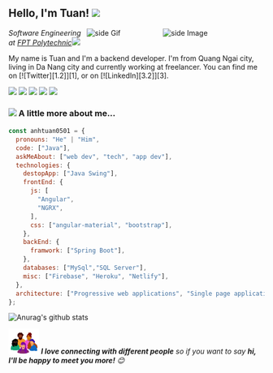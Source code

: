 <h2>Hello, I'm Tuan! <img height="40" src="https://raw.githubusercontent.com/innng/innng/master/assets/kyubey.gif"/></h2>

<img src="https://github.com/sciencepal/sciencepal/blob/master/assets/life_balance.gif" alt="side Image" align="right" width="200" height="auto" />
<a href="https://ko-fi.com/sciencepal"> <img src="https://media3.giphy.com/media/ZEB6yFbLnhyQf7g3hn/giphy.gif" alt="side Gif" align="right" width="150" height="auto"/> </a>

<p><em>Software Engineering at <a href="https://caodang.fpt.edu.vn/">FPT Polytechnic</a><img src="https://media.giphy.com/media/fYSnHlufseco8Fh93Z/giphy.gif" width="30">
</em></p>
My name is Tuan and I'm a backend developer. I'm from Quang Ngai city, living in Da Nang city and currently working at freelancer. You can find me on [![Twitter][1.2]][1],  or on [![LinkedIn][3.2]][3].

[![](https://img.shields.io/badge/-linkedin-0073B1?style=flat-square)](https://www.linkedin.com/in/tuandev0051/)
[![](https://img.shields.io/badge/-twitter-1C9CEA?style=flat-square)](https://twitter.com/)
[![](https://img.shields.io/badge/-meetup-EE3E5D?style=flat-square)](https://www.meetup.com/)
[![](https://img.shields.io/badge/-resume-332B40?style=flat-square)](https://resume.io/)
[![](https://img.shields.io/badge/-badges-2D4E00?style=flat-square)](https://www.youracclaim.com/)

### <img src="https://media.giphy.com/media/mGcNjsfWAjY5AEZNw6/giphy.gif" width="50"> A little more about me...

```javascript
const anhtuan0501 = {
  pronouns: "He" | "Him",
  code: ["Java"],
  askMeAbout: ["web dev", "tech", "app dev"],
  technologies: {
    destopApp: ["Java Swing"],
    frontEnd: {
      js: [
        "Angular",
        "NGRX",
      ],
      css: ["angular-material", "bootstrap"],
    },
    backEnd: {
      framwork: ["Spring Boot"],
    },
    databases: ["MySql","SQL Server"],
    misc: ["Firebase", "Heroku", "Netlify"],
  },
  architecture: ["Progressive web applications", "Single page applications"],
};
```

<!-- GitHub Readme Stats -->

![Anurag's github stats](https://github-readme-stats.vercel.app/api?username=ikismail&count_private=true&show_icons=true&hide=contribs)

<img src="https://raw.githubusercontent.com/ikismail/ikismail/master/connections.gif" width="60"> <em><b>I love connecting with different people</b> so if you want to say <b>hi, I'll be happy to meet you more!</b> 😊</em>

## <!-- // GitHub Readme Stats -->

<!-- Code Time

### 🐲 Your weekly language rankings

         SQL Server/MySQL : ▮▮▮▮▮▮ 26.7%
                     Html : ▮▮▮▮▮ 20.0%
               Spring boot: ▮▮▮▮▮ 20.0%
                      css : ▮▮ 6.7%
                     json : ▮▮ 6.7%

End Code Time -->
